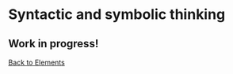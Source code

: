 # Syntactic and symbolic thinking

## Work in progress!

[Back to Elements](README.md#syntax-symbolic-thinking-and-symbol-manipulation)

